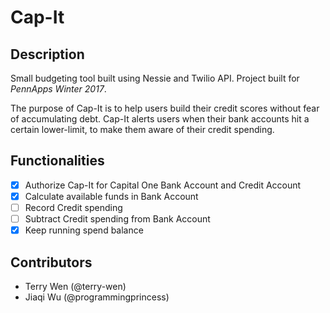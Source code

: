 # Cap-It
## Description
Small budgeting tool built using Nessie and Twilio API. Project built for *PennApps Winter 2017*.

The purpose of Cap-It is to help users build their credit scores without fear of accumulating debt. Cap-It alerts users when their bank accounts hit a certain lower-limit, to make them aware of their credit spending. 

## Functionalities 
- [x] Authorize Cap-It for Capital One Bank Account and Credit Account
- [x] Calculate available funds in Bank Account
- [ ] Record Credit spending 
- [ ] Subtract Credit spending from Bank Account 
- [x] Keep running spend balance

## Contributors 
- Terry Wen (@terry-wen)
- Jiaqi Wu (@programmingprincess)

